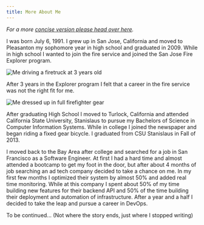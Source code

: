 ```yaml
---
title: More About Me
---
```


_For a more [concise version please head over here](/)._

I was born July 6, 1991. I grew up in San Jose, California and moved to Pleasanton my sophomore year in high school and graduated in 2009. While in high school I wanted to join the fire service and joined the San Jose Fire Explorer program.

![Me driving a firetruck at 3 years old](/static/images/pages/more-about-me/James1994.jpg)

After 3 years in the Explorer program I felt that a career in the fire service was not the right fit for me.

![Me dressed up in full firefighter gear](/static/images/pages/more-about-me/firefighter.JPG)

After graduating High School I moved to Turlock, California and attended California State University, Stanislaus to pursue my Bachelors of Science in Computer Information Systems. While in college I joined the newspaper and began riding a fixed gear bicycle. I graduated from CSU Stanislaus in Fall of 2013.

I moved back to the Bay Area after college and searched for a job in San Francisco as a Software Engineer. At first I had a hard time and almost attended a bootcamp to get my foot in the door, but after about 4 months of job searching an ad tech company decided to take a chance on me. In my first few months I optimized their system by almost 50% and added real time monitoring. While at this company I spent about 50% of my time building new features for their backend API and 50% of the time building their deployment and automation of infrastructure. After a year and a half I decided to take the leap and pursue a career in DevOps.

To be continued... (Not where the story ends, just where I stopped writing)
